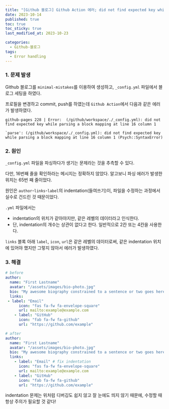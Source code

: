 ```yaml
---
title: "[Github 블로그] Github Action 에러; did not find expected key while parsing a block mapping (Psych::SyntaxError)"
date: 2023-10-14
published: true
toc: true
toc_sticky: true
last_modified_at: 2023-10-23

categories:
  - Github-블로그
tags:
  - Error handling
---
```


### 1. 문제 발생

Github 블로그를 `minimal-mistakes`를 이용하여 생성하고, `_config.yml` 파일에서 블로그 세팅을 하였다.

프로필을 변경하고 commit, push를 하였는데 `Github Action`에서 다음과 같은 에러가 발생하였다.

```
github-pages 228 | Error:  (/github/workspace/./_config.yml): did not find expected key while parsing a block mapping at line 16 column 1

`parse': (/github/workspace/./_config.yml): did not find expected key while parsing a block mapping at line 16 column 1 (Psych::SyntaxError)
```

### 2. 원인

`_config.yml` 파일을 파싱하다가 생기는 문제라는 것을 추측할 수 있다.

다만, 16번째 줄을 확인하라는 메시지는 정확하지 않았다. 알고보니 파싱 에러가 발생한 위치는 65번 째 줄이었다.

원인은 `author`-`links`-`label`의 indentation(들여쓰기)이, 파일을 수정하는 과정에서 실수로 건드린 것 때문이었다.

`.yml` 파일에서는

- indentation의 위치가 같아야지만, 같은 레벨의 데이터라고 인식한다.
- 단, indentation의 개수는 상관이 없다고 한다. 일반적으로 2칸 또는 4칸을 사용한다.

`links` 블록 아래 `label`, `icon`, `url`은 같은 레벨의 데이터로써, 같은 indentation 위치에 있어야 했지만 그렇지 않아서 에러가 발생하였다.

### 3. 해결

```yml
# before
author:
  name: "First Lastname"
  avatar: "/assets/images/bio-photo.jpg"
  bio: "My awesome biography constrained to a sentence or two goes here."
  links:
 - label: "Email"
      icon: "fas fa-fw fa-envelope-square"
      url: mailto:example@example.com
    - label: "GitHub"
      icon: "fab fa-fw fa-github"
      url: "https://github.com/example"

# after
author:
  name: "First Lastname"
  avatar: "/assets/images/bio-photo.jpg"
  bio: "My awesome biography constrained to a sentence or two goes here."
  links:
    - label: "Email" # fix indentation
      icon: "fas fa-fw fa-envelope-square"
      url: mailto:example@example.com
    - label: "GitHub"
      icon: "fab fa-fw fa-github"
      url: "https://github.com/example"
```

indentation 문제는 위처럼 디버깅도 쉽지 않고 잘 눈에도 띄지 않기 때문에, 수정할 때 항상 주의가 필요할 것 같다!
